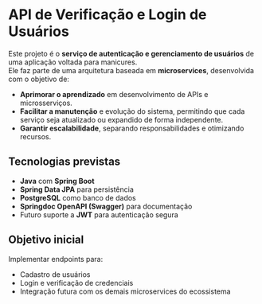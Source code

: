 # API de Verificação e Login de Usuários

Este projeto é o **serviço de autenticação e gerenciamento de usuários** de uma aplicação voltada para manicures.  
Ele faz parte de uma arquitetura baseada em **microservices**, desenvolvida com o objetivo de:  

- **Aprimorar o aprendizado** em desenvolvimento de APIs e microsserviços.  
- **Facilitar a manutenção** e evolução do sistema, permitindo que cada serviço seja atualizado ou expandido de forma independente.  
- **Garantir escalabilidade**, separando responsabilidades e otimizando recursos.  

## Tecnologias previstas
- **Java** com **Spring Boot**  
- **Spring Data JPA** para persistência  
- **PostgreSQL** como banco de dados  
- **Springdoc OpenAPI (Swagger)** para documentação  
- Futuro suporte a **JWT** para autenticação segura  

## Objetivo inicial
Implementar endpoints para:
- Cadastro de usuários  
- Login e verificação de credenciais  
- Integração futura com os demais microservices do ecossistema  
